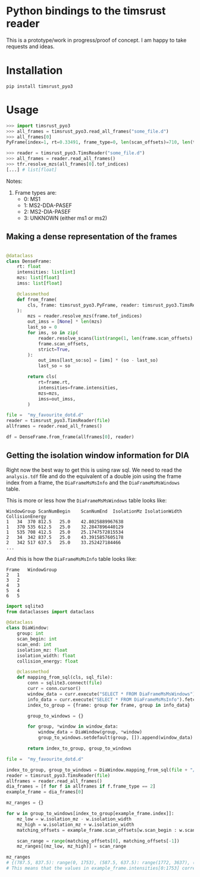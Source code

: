 
# Python bindings to the timsrust reader

This is a prototype/work in progress/proof of concept.
I am happy to take requests and ideas.

# Installation

```shell
pip install timsrust_pyo3
```

# Usage

```python
>>> import timsrust_pyo3
>>> all_frames = timsrust_pyo3.read_all_frames("some_file.d")
>>> all_frames[0]
PyFrame(index=1, rt=0.33491, frame_type=0, len(scan_offsets)=710, len(tof_indices)=242412, len(intensities)=242412)

>>> reader = timsrust_pyo3.TimsReader("some_file.d")
>>> all_frames = reader.read_all_frames()
>>> tfr.resolve_mzs(all_frames[0].tof_indices)
[...] # list[float]
```

Notes:
1. Frame types are:
    - 0: MS1
    - 1: MS2-DDA-PASEF
    - 2: MS2-DIA-PASEF
    - 3: UNKNOWN (either ms1 or ms2)

## Making a dense representation of the frames

```python

@dataclass
class DenseFrame:
    rt: float
    intensities: list[int]
    mzs: list[float]
    imss: list[float]

    @classmethod
    def from_frame(
        cls, frame: timsrust_pyo3.PyFrame, reader: timsrust_pyo3.TimsReader
    ):
        mzs = reader.resolve_mzs(frame.tof_indices)
        out_imss = [None] * len(mzs)
        last_so = 0
        for ims, so in zip(
            reader.resolve_scans(list(range(1, len(frame.scan_offsets) + 1))),
            frame.scan_offsets,
            strict=True,
        ):
            out_imss[last_so:so] = [ims] * (so - last_so)
            last_so = so

        return cls(
            rt=frame.rt,
            intensities=frame.intensities,
            mzs=mzs,
            imss=out_imss,
        )

file =  "my_favourite_dotd.d"
reader = timsrust_pyo3.TimsReader(file)
allframes = reader.read_all_frames()

df = DenseFrame.from_frame(allframes[0], reader)
```

## Getting the isolation window information for DIA

Right now the best way to get this is using raw sql.
We need to read the `analysis.tdf` file and do the equivalent of
a double join using the frame index from a frame, the `DiaFrameMsMsInfo` and the `DiaFrameMsMsWindows` table.


This is more or less how the `DiaFrameMsMsWindows` table looks like:

```
WindowGroup	ScanNumBegin	ScanNumEnd	IsolationMz	IsolationWidth	CollisionEnergy
1	34	370	812.5	25.0	42.8025889967638
1	370	535	612.5	25.0	32.2847896440129
1	535	708	412.5	25.0	25.1747572815534
2	34	342	837.5	25.0	43.3915857605178
2	342	517	637.5	25.0	33.252427184466
...
```

And this is how the `DiaFrameMsMsInfo` table looks like:

```
Frame	WindowGroup
2	1
3	2
4	3
5	4
6	5
```

```python
import sqlite3
from dataclasses import dataclass

@dataclass
class DiaWindow:
    group: int
    scan_begin: int
    scan_end: int
    isolation_mz: float
    isolation_width: float
    collision_energy: float

    @classmethod
    def mapping_from_sql(cls, sql_file):
        conn = sqlite3.connect(file)
        curr = conn.cursor()
        window_data = curr.execute("SELECT * FROM DiaFrameMsMsWindows").fetchall()
        info_data = curr.execute("SELECT * FROM DiaFrameMsMsInfo").fetchall()
        index_to_group = {frame: group for frame, group in info_data}

        group_to_windows = {}

        for group, *window in window_data:
            window_data = DiaWindow(group, *window)
            group_to_windows.setdefault(group, []).append(window_data)

        return index_to_group, group_to_windows

file =  "my_favourite_dotd.d"

index_to_group, group_to_windows = DiaWindow.mapping_from_sql(file + "/analysis.tdf")
reader = timsrust_pyo3.TimsReader(file)
allframes = reader.read_all_frames()
dia_frames = [f for f in allframes if f.frame_type == 2]
example_frame = dia_frames[0]

mz_ranges = {}

for w in group_to_windows[index_to_group[example_frame.index]]:
    mz_low = w.isolation_mz - w.isolation_width
    mz_high = w.isolation_mz + w.isolation_width
    matching_offsets = example_frame.scan_offsets[w.scan_begin : w.scan_end]

    scan_range = range(matching_offsets[0], matching_offsets[-1])
    mz_ranges[(mz_low, mz_high)] = scan_range

mz_ranges
# {(787.5, 837.5): range(0, 1753), (587.5, 637.5): range(1772, 3637), (387.5, 437.5): range(3638, 4487)}
# This means that the values in example_frame.intensities[0:1753] correspond to the mz range 787.5-837.5
```
